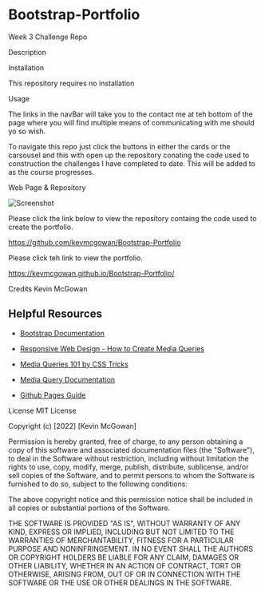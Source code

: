 # Bootstrap-Portfolio
Week 3 Challenge Repo


Description

Installation

This repository requires no installation

Usage

The links in the navBar will take you to the contact me at teh bottom of the page where you will find multiple means of communicating with me should yo so wish.

To navigate this repo just click the buttons in either the cards or the carsousel and this with open up the repository conating the code used to construction the challenges I have completed to date. This will be added to as the course progresses.

Web Page & Repository 

![Screenshot](images/Screenshot-of-webpage.png?raw=true "Screenshot")

Please click the link below to view the repository containg the code used to create the portfolio.

https://github.com/kevmcgowan/Bootstrap-Portfolio

Please click teh link to view the portfolio.

https://kevmcgowan.github.io/Bootstrap-Portfolio/

Credits
Kevin McGowan






## Helpful Resources

- [Bootstrap Documentation](https://getbootstrap.com/docs/4.0/getting-started/introduction/)

- [Responsive Web Design - How to Create Media Queries](https://www.youtube.com/watch?v=5xzaGSYd7jM)

- [Media Queries 101 by CSS Tricks](https://css-tricks.com/css-media-queries/)

- [Media Query Documentation](https://www.w3schools.com/css/css_rwd_mediaqueries.asp)

- [Github Pages Guide](https://pages.github.com/)



License
MIT License

Copyright (c) [2022] [Kevin McGowan]

Permission is hereby granted, free of charge, to any person obtaining a copy of this software and associated documentation files (the "Software"), to deal in the Software without restriction, including without limitation the rights to use, copy, modify, merge, publish, distribute, sublicense, and/or sell copies of the Software, and to permit persons to whom the Software is furnished to do so, subject to the following conditions:

The above copyright notice and this permission notice shall be included in all copies or substantial portions of the Software.

THE SOFTWARE IS PROVIDED "AS IS", WITHOUT WARRANTY OF ANY KIND, EXPRESS OR IMPLIED, INCLUDING BUT NOT LIMITED TO THE WARRANTIES OF MERCHANTABILITY, FITNESS FOR A PARTICULAR PURPOSE AND NONINFRINGEMENT. IN NO EVENT SHALL THE AUTHORS OR COPYRIGHT HOLDERS BE LIABLE FOR ANY CLAIM, DAMAGES OR OTHER LIABILITY, WHETHER IN AN ACTION OF CONTRACT, TORT OR OTHERWISE, ARISING FROM, OUT OF OR IN CONNECTION WITH THE SOFTWARE OR THE USE OR OTHER DEALINGS IN THE SOFTWARE.
